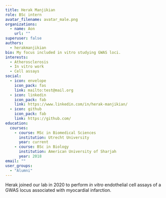 ```yaml
---
title: Herak Manjikian
role: BSc intern
avatar_filename: avatar_male.png
organizations:
  - name: Aon
    url: ""
superuser: false
authors:
  - herakmanjikian
bio: My focus included in vitro studying GWAS loci.
interests:
  - Atherosclerosis
  - In vitro work
  - Cell assays
social:
  - icon: envelope
    icon_pack: fas
    link: mailto:test@mail.org
  - icon: linkedin
    icon_pack: fab
    link: https://www.linkedin.com/in/herak-manjikian/
  - icon: github
    icon_pack: fab
    link: https://github.com/
education:
  courses:
    - course: MSc in Biomedical Sciences
      institution: Utrecht University
      year: current
    - course: BSc in Biology
      institution: American University of Sharjah
      year: 2018
email: ""
user_groups:
  - "Alumni"
---
```

Herak joined our lab in 2020 to perform _in vitro_ endothelial cell assays of a GWAS locus associated with myocardial infarction.
